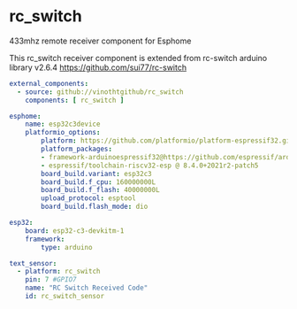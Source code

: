 # rc_switch
433mhz remote receiver component for Esphome

This rc_switch receiver component is extended from rc-switch arduino library v2.6.4 https://github.com/sui77/rc-switch 

```yaml
external_components:
  - source: github://vinothtgithub/rc_switch
    components: [ rc_switch ]

esphome:
    name: esp32c3device
    platformio_options:
        platform: https://github.com/platformio/platform-espressif32.git#feature/arduino-upstream
        platform_packages:
        - framework-arduinoespressif32@https://github.com/espressif/arduino-esp32.git#2.0.0
        - espressif/toolchain-riscv32-esp @ 8.4.0+2021r2-patch5
        board_build.variant: esp32c3
        board_build.f_cpu: 160000000L
        board_build.f_flash: 40000000L
        upload_protocol: esptool
        board_build.flash_mode: dio

esp32:
    board: esp32-c3-devkitm-1
    framework:
        type: arduino

text_sensor:
  - platform: rc_switch
    pin: 7 #GPIO7
    name: "RC Switch Received Code"
    id: rc_switch_sensor
```
